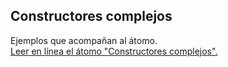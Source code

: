 ## Constructores complejos

Ejemplos que acompañan al átomo.  
[Leer en línea el átomo "Constructores complejos".](https://stepik.org/lesson/350601/step/1)
